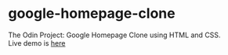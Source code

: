# google-homepage-clone
The Odin Project: Google Homepage Clone using HTML and CSS.\
Live demo is [here](https://bhornbhaya.github.io/google-homepage/)
